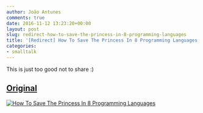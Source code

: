 ```yaml
---
author: João Antunes
comments: true
date: 2016-11-12 13:23:20+00:00
layout: post
slug: redirect-how-to-save-the-princess-in-8-programming-languages
title: '[Redirect] How To Save The Princess In 8 Programming Languages'
categories:
- smalltalk
---
```


This is just too good not to share :)


## [Original](https://toggl.com/programming-princess)


[![How To Save The Princess In 8 Programming Languages](https://assets.toggl.com/images/toggl-how-to-save-the-princess-in-8-programming-languages.jpg)](https://toggl.com/programming-princess)


